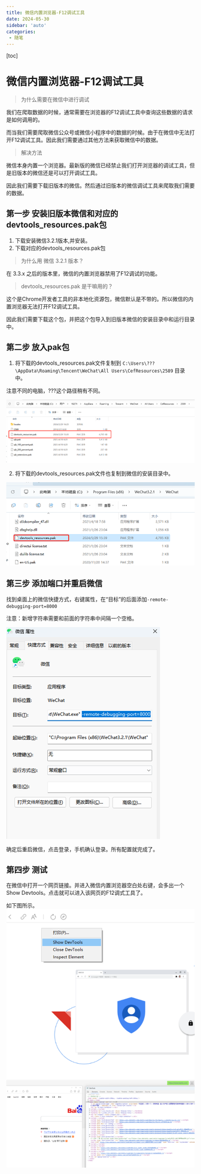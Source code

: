```yaml
---
title: 微信内置浏览器-F12调试工具
date: 2024-05-30
sidebar: 'auto'
categories: 
 - 随笔
---
```


[toc]

# 微信内置浏览器-F12调试工具

> 为什么需要在微信中进行调试

我们在爬取数据的时候，通常需要在浏览器的F12调试工具中查询这些数据的请求是如何调用的。

而当我们需要爬取微信公众号或微信小程序中的数据的时候。由于在微信中无法打开F12调试工具。因此我们需要通过其他方法来获取微信中的数据。

> 解决方法

微信本身内置一个浏览器。最新版的微信已经禁止我们打开浏览器的调试工具，但是旧版本的微信还是可以打开调试工具。

因此我们需要下载旧版本的微信。然后通过旧版本的微信调试工具来爬取我们需要的数据。


## 第一步 安装旧版本微信和对应的devtools_resources.pak包

1. 下载安装微信3.2.1版本,并安装。
2. 下载对应的devtools_resources.pak包

> 为什么用 微信 3.2.1 版本？

在 3.3.x 之后的版本里，微信的内置浏览器禁用了F12调试的功能。

> devtools_resources.pak 是干嘛用的？

这个是Chrome开发者工具的非本地化资源包，微信默认是不带的。所以微信的内置浏览器无法打开F12调试工具。

因此我们需要下载这个包，并把这个包导入到旧版本微信的安装目录中和运行目录中。

## 第二步 放入pak包

1. 将下载的devtools_resources.pak文件复制到 `C:\Users\???\AppData\Roaming\Tencent\WeChat\All Users\CefResources\2589` 目录中。

注意不同的电脑，???这个路径稍有不同。

![blog_20240530174039.png](../blog_img/blog_20240530174039.png)

2. 将下载的devtools_resources.pak文件也复制到微信的安装目录中。

![blog_20240530174238.png](../blog_img/blog_20240530174238.png)

## 第三步 添加端口并重启微信

找到桌面上的微信快捷方式，右键属性，在“目标”的后面添加`-remote-debugging-port=8000`

注意：新增字符串需要和前面的字符串中间隔一个空格。

![blog_20240530174540.png](../blog_img/blog_20240530174540.png)

确定后重启微信，点击登录，手机确认登录。所有配置就完成了。


## 第四步 测试

在微信中打开一个网页链接。并进入微信内置浏览器空白处右键，会多出一个Show Devtools。点击就可以进入该网页的F12调式工具了。

如下图所示。
![blog_20240530175346.png](../blog_img/blog_20240530175346.png)
![blog_20240530175541.png](../blog_img/blog_20240530175541.png)